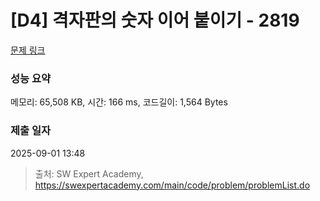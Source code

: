# [D4] 격자판의 숫자 이어 붙이기 - 2819 

[문제 링크](https://swexpertacademy.com/main/code/problem/problemDetail.do?contestProbId=AV7I5fgqEogDFAXB) 

### 성능 요약

메모리: 65,508 KB, 시간: 166 ms, 코드길이: 1,564 Bytes

### 제출 일자

2025-09-01 13:48



> 출처: SW Expert Academy, https://swexpertacademy.com/main/code/problem/problemList.do
